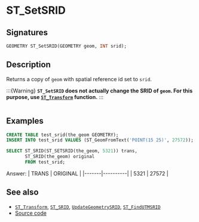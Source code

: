 # ST_SetSRID

## Signatures

```sql
GEOMETRY ST_SetSRID(GEOMETRY geom, INT srid);
```

## Description

Returns a copy of `geom` with spatial reference id set to `srid`.

:::{Warning}
**`ST_SetSRID` does not actually change the SRID of `geom`.
  For this purpose, use [`ST_Transform`](./ST_Transform) function.**
:::

```{include} sfs-1-2-1.md
```

## Examples

```sql
CREATE TABLE test_srid(the_geom GEOMETRY);
INSERT INTO test_srid VALUES (ST_GeomFromText('POINT(15 25)', 27572));

SELECT ST_SRID(ST_SETSRID(the_geom, 5321)) trans,
       ST_SRID(the_geom) original 
       FROM test_srid;
```
Answer:
| TRANS | ORIGINAL |
|-------|----------|
|  5321 |  27572   |

## See also

* [`ST_Transform`](../ST_Transform), [`ST_SRID`](../ST_SRID), [`UpdateGeometrySRID`](../UpdateGeometrySRID), [`ST_FindUTMSRID`](../ST_FindUTMSRID)
* <a href="https://github.com/orbisgis/h2gis/blob/master/h2gis-functions/src/main/java/org/h2gis/functions/spatial/crs/ST_SetSRID.java" target="_blank">Source code</a>
